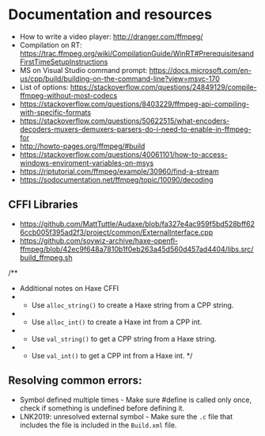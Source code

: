# Documentation and resources
- How to write a video player: http://dranger.com/ffmpeg/
- Compilation on RT: https://trac.ffmpeg.org/wiki/CompilationGuide/WinRT#PrerequisitesandFirstTimeSetupInstructions
- MS on Visual Studio command prompt: https://docs.microsoft.com/en-us/cpp/build/building-on-the-command-line?view=msvc-170
- List of options: https://stackoverflow.com/questions/24849129/compile-ffmpeg-without-most-codecs
- https://stackoverflow.com/questions/8403229/ffmpeg-api-compiling-with-specific-formats
- https://stackoverflow.com/questions/50622515/what-encoders-decoders-muxers-demuxers-parsers-do-i-need-to-enable-in-ffmpeg-for
- http://howto-pages.org/ffmpeg/#build
- https://stackoverflow.com/questions/40061101/how-to-access-windows-enviroment-variables-on-msys
- https://riptutorial.com/ffmpeg/example/30960/find-a-stream
- https://sodocumentation.net/ffmpeg/topic/10090/decoding

## CFFI Libraries
- https://github.com/MattTuttle/Audaxe/blob/fa327e4ac959f5bd528bff626ccb005f395ad2f3/project/common/ExternalInterface.cpp
- https://github.com/soywiz-archive/haxe-openfl-ffmpeg/blob/42ec9f648a7810b1f0eb263a45d560d457ad4404/libs.src/build_ffmpeg.sh

/**
 * Additional notes on Haxe CFFI
 * - Use `alloc_string()` to create a Haxe string from a CPP string.
 * - Use `alloc_int()` to create a Haxe int from a CPP int.
 * - Use `val_string()` to get a CPP string from a Haxe string.
 * - Use `val_int()` to get a CPP int from a Haxe int.
 */

## Resolving common errors:
- Symbol defined multiple times - Make sure #define is called only once, check if something is undefined before defining it.
- LNK2019: unresolved external symbol - Make sure the `.c` file that includes the file is included in the `Build.xml` file.

